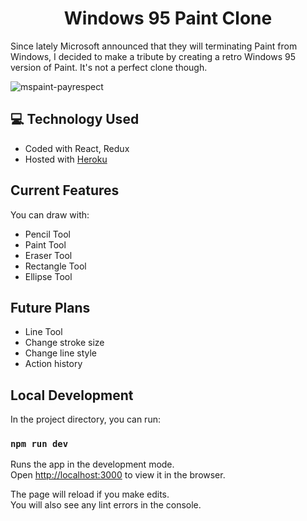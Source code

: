 <h1 align="center">
  Windows 95 Paint Clone
</h1>

Since lately Microsoft announced that they will terminating Paint from Windows, I decided to make a tribute by creating a retro Windows 95 version of Paint. It's not a perfect clone though.

<img alt="mspaint-payrespect" src="https://i.imgur.com/YOCGJ3U.jpg"/>

## :computer: Technology Used

* Coded with React, Redux
* Hosted with [Heroku](https://www.netlify.com/)

## Current Features

You can draw with:

* Pencil Tool
* Paint Tool
* Eraser Tool
* Rectangle Tool
* Ellipse Tool

## Future Plans

* Line Tool
* Change stroke size
* Change line style
* Action history

## Local Development

In the project directory, you can run:

### `npm run dev`

Runs the app in the development mode.<br>
Open [http://localhost:3000](http://localhost:3000) to view it in the browser.

The page will reload if you make edits.<br>
You will also see any lint errors in the console.


